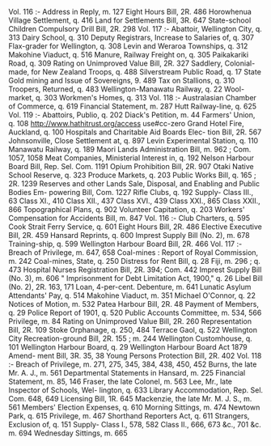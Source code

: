 Vol. 116 :- Address in Reply, m. 127 Eight Hours Bill, 2R. 486 Horowhenua Village Settlement, q. 416 Land for Settlements Bill, 3R. 647 State-school Children Compulsory Drill Bill, 2R. 298 Vol. 117 :- Abattoir, Wellington City, q. 313 Dairy School, q. 310 Deputy Registrars, Increase to Salaries of, q. 307 Flax-grader for Wellington, q. 308 Levin and Weraroa Townships, q. 312 Makohine Viaduct, q. 516 Manure, Railway Freight on, q. 305 Paikakariki Road, q. 309 Rating on Unimproved Value Bill, 2R. 327 Saddlery, Colonial-made, for New Zealand Troops, q. 488 Silverstream Public Road, q. 17 State Gold mining and Issue of Sovereigns, 9. 489 Tax on Stallions, q. 310 Troopers, Returned, q. 483 Wellington-Manawatu Railway, q. 22 Wool-market, q. 303 Workmen's Homes, q. 313 Vol. 118 :- Australasian Chamber of Commerce, q. 619 Financial Statement, m. 287 Hutt Railway-line, q. 625 Vol. 119 :- Abattoirs, Publio, q. 202 Diack's Petition, m. 44 Farmers' Union, q. 108 http://www.hathitrust.org/access use#cc-zero Grand Hotel Fire, Auckland, q. 100 Hospitals and Charitable Aid Boards Elec- tion Bill, 2R. 567 Johnsonville, Close Settlement at, q. 897 Levin Experimental Station, q. 110 Manawatu Railway, q. 189 Maori Lands Administration Bill, m. 962 ; Com. 1057, 1058 Meat Companies, Ministerial Interest in, q. 192 Nelson Harbour Board Bill, Rep. Sel. Com. 1191 Opium Prohibition Bill, 2R. 907 Otaki Native School Reserve, q. 323 Produce Markets, q. 203 Public Works Bill, q. 165 ; 2R. 1239 Reserves and other Lands Sale, Disposal, and Enabling and Public Bodies Em- powering Bill, Com. 1227 Rifle Clubs, q. 192 Supply- Class III., 63 Class XI., 410 Class XII., 437 Class XVI., 439 Class XXI., 865 Class XXII., 866 Topographical Plans, q. 902 Volunteer Capitation, q. 203 Workers' Compensation for Accidents Bill, m. 847 Vol. 116 :- Club Charters, q. 595 Cook Strait Ferry Service, q. 601 Eight Hours Bill, 2R. 486 Elective Executive Bill, 2R. 459 Hansard Reprints, q. 600 Imprest Supply Bill (No. 2), m. 678 Training-ship, q. 599 Wellington Harbour Board Bill, 2R. 466 Vol. 117 :- Breach of Privilege, m. 647, 658 Coal-mines : Report of Royal Commission, m. 242 Coal-mines, State, q. 250 Distress for Rent Bill, q. 28 Fiji, m. 296 ; q. 473 Hospital Nurses Registration Bill, 2R. 394; Com. 442 Imprest Supply Bill (No. 3), m. 606 " Imprisonment for Debt Limitation Act, 1900," q. 26 Libel Bill (No. 2), 2R. 163, 171 Loan, 4-per-cent. Debenture, m. 641 Lunatic Asylum Attendants' Pay, q. 514 Makohine Viaduct, m. 351 Michael O'Connor, q. 22 Notices of Motion, m. 532 Patea Harbour Bill, 2R. 48 Payment of Members, q. 29 Police Report of 1901, q. 520 Public Accounts Committee, m. 534, 566 Privilege, m. 84 Rating on Unimproved Value Bill, 2R. 260 Representation Bill, 2R. 109 Stoke Orphanage, q. 250, 484 Terrace Gaol, q. 522 Wellington City Recreation-ground Bill, 2R. 155 ; m. 244 Wellington Customhouse, q. 101 Wellington Harbour Board, q. 29 Wellington Harbour Board Act 1879 Amend- ment Bill, 3R. 35, 38 Young Persons Protection Bill, 2R. 402 Vol. 118 :- Breach of Privilege, m. 271, 275, 345, 384, 438, 450, 452 Burns, the late Mr. A. J., m. 561 Departmental Statements in Hansard, m. 225 Financial Statement, m. 85, 146 Fraser, the late Colonel, m. 563 Lee, Mr., late Inspector of Schools, Wel- lington, q. 633 Library Accommodation, Rep. Sel. Com. 648, 649 Licensing Bill, 1R. 645 Mackenzie, the late Mr. M. J. S., m. 561 Members' Election Expenses, q. 610 Morning Sittings, m. 474 Newtown Park, q. 615 Privilege, m. 467 Shorthand Reporters Act, q. 611 Strangers, Exclusion of, q. 151 Supply- Class I., 578, 582 Class II., 666, 673 &c., 701 &c. m. 694 Wednesday Sittings, m. 665 